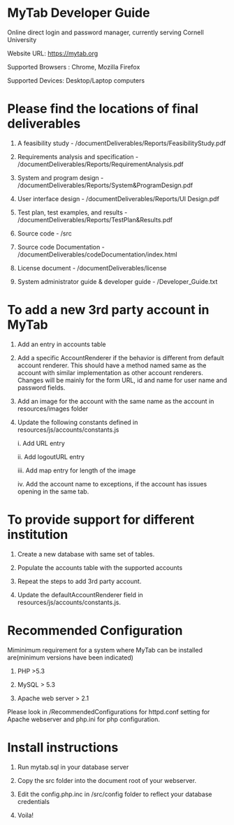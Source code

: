 MyTab Developer Guide
======================

Online direct login and password manager, currently serving Cornell University

Website URL: https://mytab.org

Supported Browsers : Chrome, Mozilla Firefox

Supported Devices: Desktop/Laptop computers

Please find the locations of final deliverables
================================================


1) A feasibility study - /documentDeliverables/Reports/FeasibilityStudy.pdf

2) Requirements analysis and specification - /documentDeliverables/Reports/RequirementAnalysis.pdf

3) System and program design - /documentDeliverables/Reports/System&ProgramDesign.pdf

4) User interface design - /documentDeliverables/Reports/UI Design.pdf

5) Test plan, test examples, and results - /documentDeliverables/Reports/TestPlan&Results.pdf

6) Source code - /src

7) Source code Documentation - /documentDeliverables/codeDocumentation/index.html

8) License document - /documentDeliverables/license

9) System administrator guide & developer guide - /Developer_Guide.txt



To add a new 3rd party account in MyTab
==========================================

1) Add an entry in accounts table

2) Add a specific AccountRenderer if the behavior is different from default account renderer. This should have a method named same as the account with similar implementation as other account renderers. Changes will be mainly for the form URL, id and name for user name and password fields.

3) Add an image for the account with the same name as the account in resources/images folder

4) Update the following constants defined in resources/js/accounts/constants.js

	i. Add URL entry
	
	ii. Add logoutURL entry
	
	iii. Add map entry for length of the image
	
	iv. Add the account name to exceptions, if the account has issues opening in the same tab.
        
        


To provide support for different institution
==================================================
1) Create a new database with same set of tables.

2) Populate the accounts table with the supported accounts

3) Repeat the steps to add 3rd party account.

4) Update the defaultAccountRenderer field in resources/js/accounts/constants.js.


Recommended Configuration
=======================

Miminimum requirement for a system where MyTab can be installed are(minimum versions have been indicated)

1) PHP >5.3

2) MySQL > 5.3

3) Apache web server > 2.1


Please look in /RecommendedConfigurations for httpd.conf setting for Apache webserver and php.ini for php configuration.

Install instructions
=======================

1) Run mytab.sql in your database server

2) Copy the src folder into the document root of your webserver.

3) Edit the config.php.inc in /src/config folder to reflect your database credentials

4) Voila!

